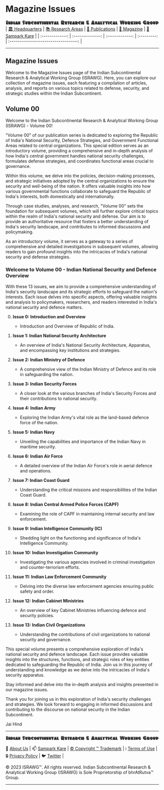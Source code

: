# **Magazine Issues**

![ISRAWG Logo](../israwg_logo.png)
| [🏛️ Headquarters](../home.md) | [📚 Research Areas](../aboutus/research.md) | [📝 Publications](../publication/publications.md) | [📰 Magazine](magazine.md) | [📮 Sampark Kare](../aboutus/sampark.md) |
| :-------------: | :--------------: | :-------------: | :---------: | :-----------------------------------: |

___

## Magazine Issues

Welcome to the Magazine Issues page of the Indian Subcontinental Research & Analytical Working Group (ISRAWG). Here, you can explore our collection of magazine issues, each featuring a compilation of articles, analysis, and reports on various topics related to defense, security, and strategic studies within the Indian Subcontinent.

## Volume 00

Welcome to the Indian Subcontinental Research & Analytical Working Group (ISRAWG) - Volume 00!

"Volume 00" of our publication series is dedicated to exploring the Republic of India's National Security, Defence Strategies, and Government Functional Areas related to central organizations. This special edition serves as an introductory volume, providing a comprehensive and in-depth analysis of how India's central government handles national security challenges, formulates defense strategies, and coordinates functional areas crucial to governance.

Within this volume, we delve into the policies, decision-making processes, and strategic initiatives adopted by the central organizations to ensure the security and well-being of the nation. It offers valuable insights into how various governmental functions collaborate to safeguard the Republic of India's interests, both domestically and internationally.

Through case studies, analyses, and research, "Volume 00" sets the foundation for subsequent volumes, which will further explore critical topics within the realm of India's national security and defense. Our aim is to provide an authoritative resource that fosters a better understanding of India's security landscape, and contributes to informed discussions and policymaking.

As an introductory volume, it serves as a gateway to a series of comprehensive and detailed investigations in subsequent volumes, allowing readers to gain profound insights into the intricacies of India's national security and defense strategies.

### **Welcome to Volume 00 - Indian National Security and Defence Overview**

With these 13 issues, we aim to provide a comprehensive understanding of India's security landscape and its strategic efforts to safeguard the nation's interests. Each issue delves into specific aspects, offering valuable insights and analysis to policymakers, researchers, and readers interested in India's national security and defence matters.

0. **Issue 0: Introduction and Overview**

   - Introduction and Overview of Republic of India.

1. **Issue 1: Indian National Security Architecture**

   - An overview of India's National Security Architecture, Apparatus, and encompassing key institutions and strategies.

2. **Issue 2: Indian Ministry of Defence**

   - A comprehensive view of the Indian Ministry of Defence and its role in safeguarding the nation.

3. **Issue 3: Indian Security Forces**

   - A closer look at the various branches of India's Security Forces and their contributions to national security.

4. **Issue 4: Indian Army**

   - Exploring the Indian Army's vital role as the land-based defence force of the nation.

5. **Issue 5: Indian Navy**

   - Unveiling the capabilities and importance of the Indian Navy in maritime security.

6. **Issue 6: Indian Air Force**

   - A detailed overview of the Indian Air Force's role in aerial defence and operations.

7. **Issue 7: Indian Coast Guard**

   - Understanding the critical missions and responsibilities of the Indian Coast Guard.

8. **Issue 8: Indian Central Armed Police Forces (CAPF)**

   - Examining the role of CAPF in maintaining internal security and law enforcement.

9. **Issue 9: Indian Intelligence Community (IC)**

   - Shedding light on the functioning and significance of India's Intelligence Community.

10. **Issue 10: Indian Investigation Community**

      - Investigating the various agencies involved in criminal investigation and counter-terrorism efforts.

11. **Issue 11: Indian Law Enforcement Community**

      - Delving into the diverse law enforcement agencies ensuring public safety and order.

12. **Issue 12: Indian Cabinet Ministries**

      - An overview of key Cabinet Ministries influencing defence and security policies.

13. **Issue 13: Indian Civil Organizations**

      - Understanding the contributions of civil organizations to national security and governance.

This special volume presents a comprehensive exploration of India's national security and defence landscape. Each issue provides valuable insights into the structures, functions, and strategic roles of key entities dedicated to safeguarding the Republic of India. Join us in this journey of understanding and knowledge as we delve into the intricacies of India's security apparatus.

Stay informed and delve into the in-depth analysis and insights presented in our magazine issues.

Thank you for joining us in this exploration of India's security challenges and strategies. We look forward to engaging in informed discussions and contributing to the discourse on national security in the Indian Subcontinent.

Jai Hind
___

![Indian Subcontinental Research & Analytical Working Group (ISRAWG)](../israwg_logo.png)

📝 [About Us](../aboutus/about.md) | 📫 [Sampark Kare](../aboutus/sampark.md) | [© Copyright ™️ Trademark](../aboutus/copyright&trademark.md) |
ℹ️ [Terms of Use](../aboutus/termsofuse.md) | 🔒 [Privacy Policy](../aboutus/privacy&policy.md) | 🐦 [Twitter](https://twitter.com/israwg_) |

© 2023 ISRAWG™️. All rights reserved.
Indian Subcontinental Research & Analytical Working Group (ISRAWG) is Sole Proprietorship of bhrAtRutva™️ Group.

___
